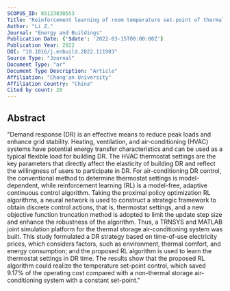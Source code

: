 ```yaml
---
SCOPUS_ID: 85123830553
Title: "Reinforcement learning of room temperature set-point of thermal storage air-conditioning system with demand response"
Author: "Li Z."
Journal: "Energy and Buildings"
Publication Date: {'$date': '2022-03-15T00:00:00Z'}
Publication Year: 2022
DOI: "10.1016/j.enbuild.2022.111903"
Source Type: "Journal"
Document Type: "ar"
Document Type Description: "Article"
Affiliation: "Chang'an University"
Affiliation Country: "China"
Cited by count: 28
---
```


## Abstract
"Demand response (DR) is an effective means to reduce peak loads and enhance grid stability. Heating, ventilation, and air-conditioning (HVAC) systems have potential energy transfer characteristics and can be used as a typical flexible load for building DR. The HVAC thermostat settings are the key parameters that directly affect the elasticity of building DR and reflect the willingness of users to participate in DR. For air-conditioning DR control, the conventional method to determine thermostat settings is model-dependent, while reinforcement learning (RL) is a model-free, adaptive continuous control algorithm. Taking the proximal policy optimization RL algorithms, a neural network is used to construct a strategic framework to obtain discrete control actions, that is, thermostat settings, and a new objective function truncation method is adopted to limit the update step size and enhance the robustness of the algorithm. Thus, a TRNSYS and MATLAB joint simulation platform for the thermal storage air-conditioning system was built. This study formulated a DR strategy based on time-of-use electricity prices, which considers factors, such as environment, thermal comfort, and energy consumption; and the proposed RL algorithm is used to learn the thermostat settings in DR time. The results show that the proposed RL algorithm could realize the temperature set-point control, which saved 9.17% of the operating cost compared with a non-thermal storage air-conditioning system with a constant set-point."
